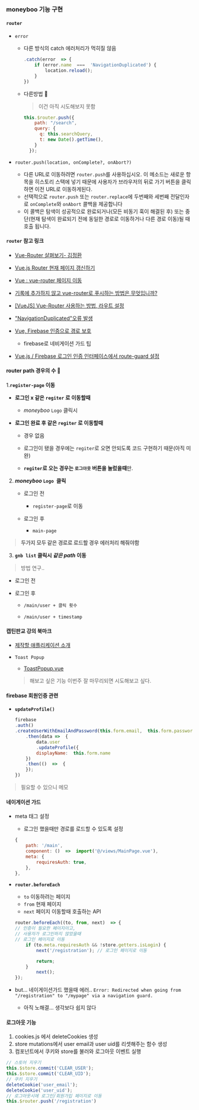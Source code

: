 ### moneyboo 기능 구현
#### ```router```
- ```error```
	- 다른 방식의 catch 에러처리가 먹히질 않음
		```js
		.catch(error  => {
			if (error.name  ===  'NavigationDuplicated') {
				location.reload();
			}
		})
		```
	- 다른방법 📌
		> 이건 아직 시도해보지 못함
		```js
		this.$router.push({
		    path: "/search",
		    query: {
		      q: this.searchQuery,
		      t: new Date().getTime(),
		    }
		  });
		```

- `router.push(location, onComplete?, onAbort?)`

	- 다른 URL로 이동하려면  `router.push`를 사용하십시오. 이 메소드는 새로운 항목을 히스토리 스택에 넣기 때문에 사용자가 브라우저의 뒤로 가기 버튼을 클릭하면 이전 URL로 이동하게된다.
	- 선택적으로 `router.push` 또는 `router.replace`에 두번째와 세번째 전달인자로 `onComplete`와 `onAbort` 콜백을 제공합니다
	- 이 콜백은 탐색이 성공적으로 완료되거나(모든 비동기 훅이 해결된 후) 또는 중단(현재 탐색이 완료되기 전에 동일한 경로로 이동하거나 다른 경로 이동)될 때 호출 됩니다.



#### ```router``` 참고 링크
- [Vue-Router 살펴보기- 김정환](http://jeonghwan-kim.github.io/2018/04/07/vue-router.html)
- [Vue.js Router 현재 페이지 갱신하기](https://pilot376.tistory.com/58)
- [Vue : vue-router 페이지 이동](http://blog.naver.com/PostView.nhn?blogId=psj9102&logNo=221430447361&parentCategoryNo=&categoryNo=65&viewDate=&isShowPopularPosts=true&from=search)
- [기록에 추가하지 않고 vue-router로 푸시하는 방법은 무엇입니까?](https://qastack.kr/programming/58201173/how-to-push-to-vue-router-without-adding-to-history)
- [[VueJS] Vue-Router 사용하는 방법, 라우트 설정](https://webisfree.com/2019-03-25/[vuejs]-vue-router-%EC%82%AC%EC%9A%A9%ED%95%98%EB%8A%94-%EB%B0%A9%EB%B2%95-%EB%9D%BC%EC%9A%B0%ED%8A%B8-%EC%84%A4%EC%A0%95)
- ["NavigationDuplicated"오류 발생](https://github.com/vuejs/vue-router/issues/2872)
- [Vue, Firebase 인증으로 경로 보호](https://dev.to/gautemeekolsen/vue-guard-routes-with-firebase-authentication-f4l)

	- firebase로 네비게이션 가드 팁

- [Vue.js / Firebase 로그인 인증 인터페이스에서 route-guard 설정](https://stackoverflow.com/questions/56283230/setting-up-route-guard-in-vue-js-firebase-login-authentication-interface)





#### router path 경우의 수 📌
1.**```register-page``` 이동**

- **로그인 x 같은 ```regiter``` 로 이동할때**

	- *moneyboo* ```Logo``` 클릭시
- **로그인 완료 후 같은 ```regiter``` 로 이동할때**
	- 경우 없음 

	- 로그인이 됐을 경우에는 ```regiter```로 오면 안되도록 코드 구현하기 때문(아직 미완)

	- **```regiter```로 오는 경우는 ```로그아웃``` 버튼을 눌렀을때**만.
2. ***moneyboo* ```Logo ```클릭**
	- 로그인 전

		- ```register-page```로 이동	
	
	- 로그인 후
		- ```main-page```

> **두가지 모두 같은 경로로 로드할 경우 에러처리 해줘야함**

3. **```gnb list``` 클릭시 *같은  path* 이동**
> 방법 연구..
- 로그인 전

- 로그인 후
	- ```/main/user + 클릭 횟수```

	- ```/main/user + timestamp```



#### 캡틴판교 강의 북마크
- [제작할 애플리케이션 소개](https://www.inflearn.com/course/vue-js-%EB%81%9D%EB%82%B4%EA%B8%B0-%EC%BA%A1%ED%8B%B4%ED%8C%90%EA%B5%90/lecture/32010?tab=curriculum)

- ```Toast Popup```

	- [ToastPopup.vue](https://github.com/leemyungju9347/vue-til/blob/complete/src/components/common/ToastPopup.vue)
	> 해보고 싶은 기능 이번주 잘 마무리되면 시도해보고 싶다. 




#### firebase 회원인증 관련
- **```updateProfile()```**
	```js
	firebase 
	.auth()  
	.createUserWithEmailAndPassword(this.form.email,  this.form.password)  
		.then(data =>  { 
			data.user 
			.updateProfile({ 
			displayName:  this.form.name 
		})  
		.then(()  =>  {
		});  
	})
	```
> 필요할 수 있으니 메모


#### 네이게이션 가드
- meta 태그 설정
	- 로그인 했을때만 경로를 로드할 수 있도록 설정
	
	```js
	{
		path: '/main',
		component: ()  =>  import('@/views/MainPage.vue'),
		meta: {
			requiresAuth: true,
		},
	},
	```
- **```router.beforeEach```**
	- ```to``` 이동하려는 페이지
	- ```from``` 현재 페이지
	- ```next``` 페이지 이동할때 호출하는 API
	
	```js
	router.beforeEach((to, from, next)  => {
	// 인증이 필요한 페이지이고,
	// 사용자가 로그인하지 않았을때
	// 로그인 페이지로 이동
		if (to.meta.requiresAuth && !store.getters.isLogin) {
			next('/registration'); // 로그인 페이지로 이동

			return;
		}
			next();
	});
	```

- but... 네이게이션가드 했을때 에러..
```Error: Redirected when going from "/registration" to "/mypage" via a navigation guard.```
	- 아직 노해결... 생각보다 쉽지 않다


#### 로그아웃 기능
1. cookies.js 에서 deleteCookies 생성
2.  store mutations에서 user email과 user uid를 리셋해주는 함수 생성
3. 컴포넌트에서 쿠키와 store를 불러와 로그아웃 이벤트 실행
```js
// 스토어 지우기
this.$store.commit('CLEAR_USER');
this.$store.commit('CLEAR_UID');
// 쿠키 지우기
deleteCookie('user_email');
deleteCookie('user_uid');
// 로그아웃시에 로그인/회원가입 페이지로 이동
this.$router.push('/registration')
```

